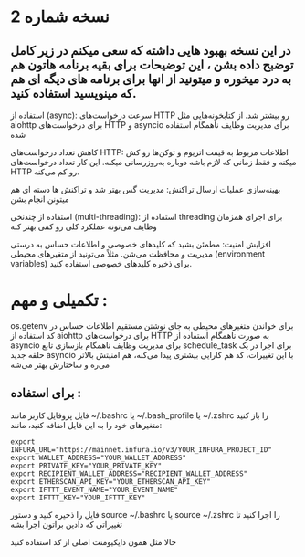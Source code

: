 # نسخه شماره 2

## در این نسخه بهبود هایی داشته که سعی میکنم در زیر کامل توضبح داده بشن ، این توضیحات برای بقیه برنامه هاتون هم به درد میخوره و میتونید از انها برای برنامه های دیگه ای هم که مینویسید استفاده کنید.


استفاده از  (async):
 سرعت درخواست‌های HTTP رو بیشتر شد.  از کتابخونه‌هایی مثل aiohttp برای درخواست‌های HTTP و asyncio برای مدیریت وظایف ناهمگام استفاده شده 

کاهش تعداد درخواست‌های HTTP:
 اطلاعات مربوط به قیمت اتریوم و توکن‌ها رو کش میکنه و فقط زمانی که لازم باشه دوباره به‌روزرسانی میکنه. این کار تعداد درخواست‌های HTTP رو کم می‌کنه.

بهینه‌سازی عملیات ارسال تراکنش:
مدیریت گس بهتر شد و تراکنش ها دسته ای هم میتونن انجام بشن

استفاده از چندنخی (multi-threading):
استفاده از threading برای اجرای همزمان وظایف می‌تونه عملکرد کلی رو کمی بهتر کنه

افزایش امنیت:
مطمئن بشید که کلیدهای خصوصی و اطلاعات حساس به درستی مدیریت و محافظت می‌شن. مثلاً می‌تونید از متغیرهای محیطی (environment variables) برای ذخیره کلیدهای خصوصی استفاده کنید.

# تکمیلی و مهم :

os.getenv برای خواندن متغیرهای محیطی به جای نوشتن مستقیم اطلاعات حساس در کد
استفاده از aiohttp برای درخواست‌های HTTP به صورت ناهمگام
استفاده از asyncio برای مدیریت وظایف ناهمگام
بازسازی تابع schedule_task برای اجرا در یک حلقه جدید asyncio
با این تغییرات، کد هم کارایی بیشتری پیدا می‌کنه، هم امنیتش بالاتر می‌ره و ساختارش بهتر می‌شه

## برای استفاده :
فایل پروفایل کاربر مانند ~/.bashrc یا ~/.bash_profile یا ~/.zshrc را باز کنید
متغیرهای خود را به این فایل اضافه کنید، مانند:
```
export INFURA_URL="https://mainnet.infura.io/v3/YOUR_INFURA_PROJECT_ID"
export WALLET_ADDRESS="YOUR_WALLET_ADDRESS"
export PRIVATE_KEY="YOUR_PRIVATE_KEY"
export RECIPIENT_WALLET_ADDRESS="RECIPIENT_WALLET_ADDRESS"
export ETHERSCAN_API_KEY="YOUR_ETHERSCAN_API_KEY"
export IFTTT_EVENT_NAME="YOUR_EVENT_NAME"
export IFTTT_KEY="YOUR_IFTTT_KEY"
```

فایل را ذخیره کنید و دستور source ~/.bashrc یا source ~/.zshrc را اجرا کنید تا تغییراتی که دادین براتون اجرا بشه

حالا مثل همون دایکیومنت اصلی از کد استفاده کنید

